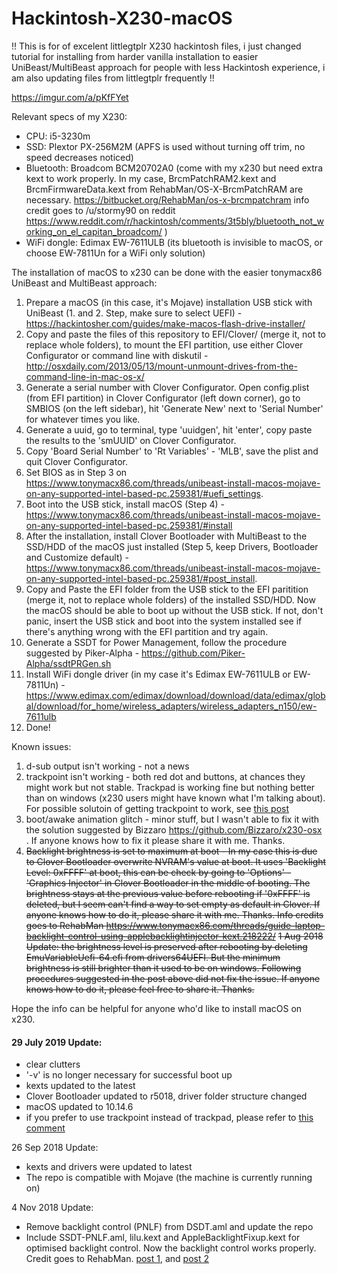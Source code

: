 # Hackintosh-X230-macOS

!! This is for of excelent littlegtplr X230 hackintosh files, i just changed tutorial for installing from harder vanilla installation to easier UniBeast/MultiBeast approach for people with less Hackintosh experience, i am also updating files from littlegtplr frequently !!

https://imgur.com/a/pKfFYet

Relevant specs of my X230: 
- CPU: i5-3230m
- SSD: Plextor PX-256M2M (APFS is used without turning off trim, no speed decreases noticed)
- Bluetooth: Broadcom BCM20702A0 (come with my x230 but need extra kext to work properly. In my case, BrcmPatchRAM2.kext and BrcmFirmwareData.kext from RehabMan/OS-X-BrcmPatchRAM are necessary. https://bitbucket.org/RehabMan/os-x-brcmpatchram info credit goes to /u/stormy90 on reddit https://www.reddit.com/r/hackintosh/comments/3t5bly/bluetooth_not_working_on_el_capitan_broadcom/ )
- WiFi dongle: Edimax EW-7611ULB (its bluetooth is invisible to macOS, or choose EW-7811Un for a WiFi only solution)

The installation of macOS to x230 can be done with the easier tonymacx86 UniBeast and MultiBeast approach:
1. Prepare a macOS (in this case, it's Mojave) installation USB stick with UniBeast (1. and 2. Step, make sure to select UEFI) - https://hackintosher.com/guides/make-macos-flash-drive-installer/
2. Copy and paste the files of this repository to EFI/Clover/ (merge it, not to replace whole folders), to mount the EFI partition, use either Clover Configurator or command line with diskutil - http://osxdaily.com/2013/05/13/mount-unmount-drives-from-the-command-line-in-mac-os-x/
3. Generate a serial number with Clover Configurator. Open config.plist (from EFI partition) in Clover Configurator (left down corner), go to SMBIOS (on the left sidebar), hit 'Generate New' next to 'Serial Number' for whatever times you like. 
4. Generate a uuid, go to terminal, type 'uuidgen', hit 'enter', copy paste the results to the 'smUUID' on Clover Configurator. 
6. Copy 'Board Serial Number' to 'Rt Variables' - 'MLB', save the plist and quit Clover Configurator. 
7. Set BIOS as in Step 3 on https://www.tonymacx86.com/threads/unibeast-install-macos-mojave-on-any-supported-intel-based-pc.259381/#uefi_settings. 
8. Boot into the USB stick, install macOS (Step 4) - https://www.tonymacx86.com/threads/unibeast-install-macos-mojave-on-any-supported-intel-based-pc.259381/#install
9. After the installation, install Clover Bootloader with MultiBeast to the SSD/HDD of the macOS just installed (Step 5, keep Drivers, Bootloader and Customize default) - https://www.tonymacx86.com/threads/unibeast-install-macos-mojave-on-any-supported-intel-based-pc.259381/#post_install. 
10. Copy and Paste the EFI folder from the USB stick to the EFI paritition (merge it, not to replace whole folders) of the installed SSD/HDD. Now the macOS should be able to boot up without the USB stick. If not, don't panic, insert the USB stick and boot into the system installed see if there's anything wrong with the EFI partition and try again. 
11. Generate a SSDT for Power Management, follow the procedure suggested by Piker-Alpha - https://github.com/Piker-Alpha/ssdtPRGen.sh
12. Install WiFi dongle driver (in my case it's Edimax EW-7611ULB or EW-7811Un) - https://www.edimax.com/edimax/download/download/data/edimax/global/download/for_home/wireless_adapters/wireless_adapters_n150/ew-7611ulb
13. Done! 

Known issues:
1. d-sub output isn't working - not a news
2. trackpoint isn't working - both red dot and buttons, at chances they might work but not stable. Trackpad is working fine but nothing better than on windows (x230 users might have known what I'm talking about). For possible solutoin of getting trackpoint to work, see [this post](https://www.reddit.com/r/hackintosh/comments/92wbb7/lenovo_x230_high_sierra/?utm_content=full_comments&utm_medium=message&utm_source=reddit&utm_name=frontpage)
3. boot/awake animation glitch - minor stuff, but I wasn't able to fix it with the solution suggested by Bizzaro https://github.com/Bizzaro/x230-osx . If anyone knows how to fix it please share it with me. Thanks. 
4. ~~Backlight brightness is set to maximum at boot - In my case this is due to Clover Bootloader overwrite NVRAM's value at boot. It uses 'Backlight Level: 0xFFFF' at boot, this can be check by going to 'Options' - 'Graphics Injector' in Clover Bootloader in the middle of booting. The brightness stays at the previous value before rebooting if '0xFFFF' is deleted, but I seem can't find a way to set empty as default in Clover. If anyone knows how to do it, please share it with me. Thanks. Info credits goes to RehabMan https://www.tonymacx86.com/threads/guide-laptop-backlight-control-using-applebacklightinjector-kext.218222/~~ 
~~1 Aug 2018 Update: the brightness level is preserved after rebooting by deleting EmuVariableUefi-64.efi from drivers64UEFI. But the minimum brightness is still brighter than it used to be on windows. Following procedures suggested in the post above did not fix the issue. If anyone knows how to do it, please feel free to share it. Thanks.~~

Hope the info can be helpful for anyone who'd like to install macOS on x230. 

#### 29 July 2019 Update:
- clear clutters
- '-v' is no longer necessary for successful boot up
- kexts updated to the latest
- Clover Bootloader updated to r5018, driver folder structure changed
- macOS updated to 10.14.6
- if you prefer to use trackpoint instead of trackpad, please refer to [this comment](https://github.com/littlegtplr/Hackintosh-X230-macOS/issues/1)

26 Sep 2018 Update:
- kexts and drivers were updated to latest
- The repo is compatible with Mojave (the machine is currently running on)

4 Nov 2018 Update:
- Remove backlight control (PNLF) from DSDT.aml and update the repo
- Include SSDT-PNLF.aml, lilu.kext and AppleBacklightFixup.kext for optimised backlight control. Now the backlight control works properly. Credit goes to RehabMan. [post 1](https://www.tonymacx86.com/threads/solved-applebacklightinjector-isnt-working-on-x230.257601), and [post 2](https://www.tonymacx86.com/threads/guide-laptop-backlight-control-using-applebacklightfixup-kext.218222/)

